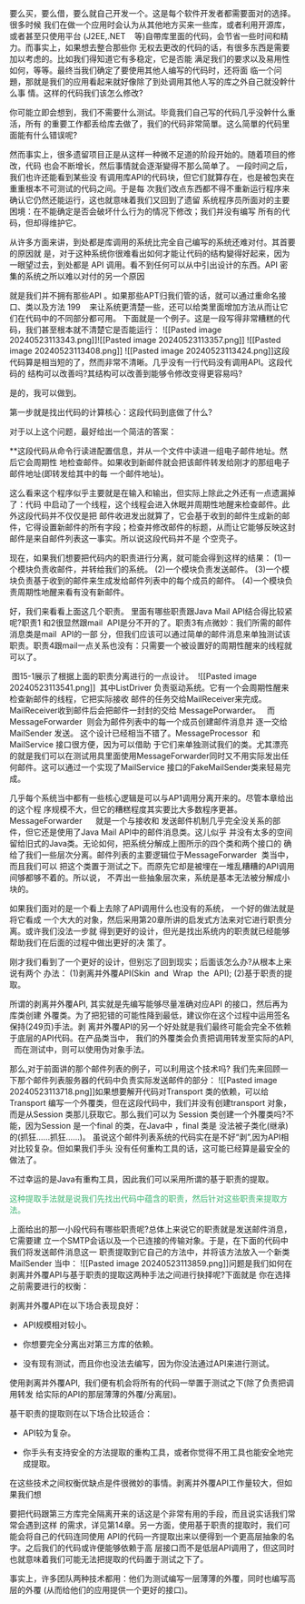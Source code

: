 要么买，要么借，要么就自己开发一个。这是每个软件开发者都需要面对的选择。很多时候 我们在做一个应用时会认为从其他地方买来一些库，或者利用开源库，或者甚至只使用平台 (J2EE,.NET    等)自帶库里面的代码，会节省一些时间和精力。而事实上，如果想去整合那些你 无权去更改的代码的话，有很多东西是需要加以考虑的。比如我们得知道它有多稳定，它是否能 满足我们的要求以及易用性如何，等等。最终当我们确定了要使用其他人编写的代码时，还将面 临一个问題，那就是我们的应用看起来就好像除了到处调用其他人写的库之外自己就没幹什么事 情。这样的代码我们该怎么修改?

你可能立即会想到，我们不需要什么测试。毕竟我们自己写的代码几乎没幹什么重活，所有 的重要工作都丢给库去做了，我们的代码非常简單。这么简單的代码里面能有什么错误呢?

然而事实上，很多遗留项目正是从这样一种微不足道的阶段开始的。随着项目的修改，代码 也会不断增长，然后事情就会逐渐變得不那么简单了。 一段时间之后，我们也许还能看到某些没 有调用库API的代码块，但它们就算存在，也是被包夹在重重根本不可测试的代码之间。于是每 次我们改点东西都不得不重新运行程序来确认它仍然还能运行，这也就意味着我们又回到了遗留 系统程序员所面对的主要困境：在不能确定是否会破坏什么行为的情况下修改；我们并没有编写 所有的代码，但却得维护它。

从许多方面来讲，到处都是库调用的系统比完全自己编写的系统还难对付。其首要的原因就 是，对于这种系统你很难看出如何才能让代码的结构變得好起来，因为一眼望过去，到处都是 API 调用。看不到任何可以从中引出设计的东西。API 密集的系统之所以难以对付的另一个原因

就是我们并不拥有那些API 。如果那些APT归我们管的话，就可以通过重命名接口、类以及方法 199    来让系统更清楚一些，还可以给类里面增加方法从而让它们在代码中的不同部分都可用。
下面就是一个例子。这是一段写得非常糟糕的代码，我们甚至根本就不清楚它是否能运行：
![[Pasted image 20240523113343.png]]![[Pasted image 20240523113357.png]]
![[Pasted image 20240523113408.png]]
![[Pasted image 20240523113424.png]]这段代码算是相当短的了，然而非常不清晰。几乎没有一行代码没有调用API。这段代码的 结构可以改善吗?其结构可以改善到能够令修改变得更容易吗?

是的，我可以做到。

第一步就是找出代码的计算核心：这段代码到底做了什么?

对于以上这个问题，最好给出一个简洁的答案：

**这段代码从命令行读进配置信息，并从一个文件中读进一组电子邮件地址。然后它会周期性 地检查邮件。如果收到新邮件就会把该邮件转发给刚才的那组电子邮件地址(即转发给其中的每 一个邮件地址)。

这么看来这个程序似乎主要就是在输入和输出，但实际上除此之外还有一点遗漏掉了：代码 中启动了一个线程，这个线程会进入休眠并周期性地醒来检查邮件。此外这段代码并不仅仅是把 邮件收进发出就算了，它会基于收到的邮件生成新的邮件，它得设置新邮件的所有字段；检查并修改邮件的标题，从而让它能够反映这封邮件是来自邮件列表这一事实。所以说这段代码并不是 个空壳子。

现在，如果我们想要把代码内的职责进行分离，就可能会得到这样的结果：
(1)一个模块负责收邮件，并转给我们的系统。
(2)一个模块负责发送邮件。
(3)一个模块负责基于收到的邮件来生成发给邮件列表中的每个成员的邮件。 
(4)一个模块负责周期性地醒来看有没有新邮件。

好，我们来看看上面这几个职责。
里面有哪些职责跟Java Mail API结合得比较紧呢?职责1 和2很显然跟mail  API是分不开的了。职责3有点微妙：我们所需的邮件消息类是mail  API的一部 分，但我们应该可以通过简单的邮件消息来单独测试该职责。职责4跟mail一点关系也没有：只需要一个被设置好的周期性醒来的线程就可以了。

 图15-1展示了根据上面的职责分离进行的一点设计。
 ![[Pasted image 20240523113541.png]]
 其中ListDriver 负责驱动系统。它有一个会周期性醒来检查新邮件的线程，它把实际接收 邮件的任务交给MailReceiver来完成。MailReceiver收到邮件后会把邮件一封封的交给 MessagePorwarder。   而MessageForwarder  则会为邮件列表中的每一个成员创建邮件消息并 逐一交给MailSender 发送。
这个设计已经相当不错了。MessageProcessor  和MailService 接口很方便，因为可以借助 于它们来单独测试我们的类。尤其漂亮的就是我们可以在测试用具里面使用MessageForwarder同时又不用实际发出任何邮件。这可以通过一个实现了MailService 接口的FakeMailSender类来轻易完成。

几乎每个系统当中都有一些核心逻辑是可以与AP1调用分离开来的。尽管本章给出的这个程 序规模不大，但它的糟糕程度其实要比大多数程序更甚。MessageForwarder      就是一个与接收和 发送邮件机制几乎完全没关系的部件，但它还是使用了Java Mail API中的邮件消息类。这儿似乎 并没有太多的空间留给旧式的Java类。无论如何，把系统分解成上图所示的四个类和两个接口的 确给了我们一些层次分离。邮件列表的主要逻辑位于MessageForwarder  类当中，而且我们可以 把这个类置于测试之下。而原先它却是被埋在一堆乱糟糟的API调用间够都够不着的。所以说， 不弄出一些抽象层次来，系统是基本无法被分解成小块的。

如果我们面对的是一个看上去除了API调用什么也没有的系统， 一个好的做法就是将它看成 一个大大的对象，然后采用第20章所讲的启发式方法来对它进行职责分离。或许我们没法一步就 得到更好的设计，但光是找出系统内的职责就已经能够帮助我们在后面的过程中做出更好的决 策了。

刚才我们看到了一个更好的设计，但别忘了回到现实；后面该怎么办?从根本上来说有两个 办法：
(1)剥离并外覆API(Skin  and  Wrap  the  API);
(2)基于职责的提取。

所谓的剥离并外覆API, 其实就是先编写能够尽量准确对应API 的接口，然后再为库类创建 外覆类。为了把犯错的可能性降到最低，建议你在这个过程中运用签名保持(249页)手法。剥 离并外覆API的另一个好处就是我们最终可能会完全不依赖于底层的API代码。在产品类当中， 我们的外覆类会负责把调用转发至实际的API,   而在测试中，则可以使用伪对象手法。

那么,对于前面讲的那个邮件列表的例子，可以利用这个技术吗?
我们先来回顾一下那个邮件列表服务器的代码中负责实际发送邮件的部分：
![[Pasted image 20240523113718.png]]如果想要解开代码对Transport 类的依赖，可以给Transport 编写一个外覆类，但在这段代码中，我们并没有创建transport 对象，而是从Session 类那儿获取它。那么我们可以为 Session 类创建一个外覆类吗?不能，因为Session 是一个final 的类，在Java中 ，final 类是 没法被子类化(继承)的(抓狂……抓狂……)。
虽说这个邮件列表系统的代码实在是不好“剥”,因为API相对比较复杂。但如果我们手头 没有任何重构工具的话，这可能已经算是最安全的做法了。

不过幸运的是Java有重构工具，因此我们可以采用所谓的基于职责的提取。

<span style="color: #3CB371;">这种提取手法就是说我们先找出代码中蕴含的职责，然后针对这些职责来提取方法。</span>


上面给出的那一小段代码有哪些职责呢?总体上来说它的职责就是发送邮件消息，它需要建 立一个SMTP会话以及一个已连接的传输对象。于是，在下面的代码中我们将发送邮件消息这一 职责提取到它自己的方法中，并将该方法放入一个新类MailSender 当中：
![[Pasted image 20240523113859.png]]问题是我们如何在剥离并外覆API与基于职责的提取这两种手法之间进行抉择呢?下面就是 你在选择之前需要进行的权衡：

剥离并外覆API在以下场合表现良好：

+ API规模相对较小。

+ 你想要完全分离出对第三方库的依赖。

+ 没有现有测试，而且你也没法去编写，因为你没法通过API来进行测试。

使用剥离并外覆API,  我们便有机会将所有的代码一举置于测试之下(除了负责把调用转发 给实际的API的那层薄薄的外覆/分离层)。

基干职责的提取则在以下场合比较适合：

+ API较为复杂。

+ 你手头有支持安全的方法提取的重构工具，或者你觉得不用工具也能安全地完成提取。

在这些技术之间权衡优缺点是件很微妙的事情。剥离并外覆API工作量较大，但如果我们想

  
要把代码跟第三方库完全隔离开来的话这是个非常有用的手段，而且说实话我们常常会遇到这样 的需求，详见第14章。另一方面，使用基于职责的提取时，我们可能会将自己的代码连同使用 APl的代码一齐提取出来以便得到一个更高层抽象的名字。之后我们的代码或许便能够依赖于高 层接口而不是低层API调用了，但这同时也就意味着我们可能无法把提取的代码置于测试之下了。

事实上，许多团队两种技术都用：他们为测试编写一层薄薄的外覆，同时也编写高层的外覆 (从而给他们的应用提供一个更好的接口)。